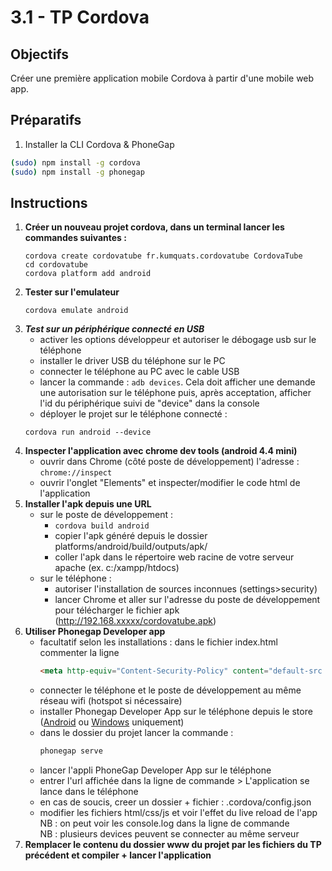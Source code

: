 # 3.1 - TP Cordova

## Objectifs
Créer une première application mobile Cordova à partir d'une mobile web app.

## Préparatifs
1. Installer la CLI Cordova & PhoneGap
```bash
(sudo) npm install -g cordova
(sudo) npm install -g phonegap
```

## Instructions
1. **Créer un nouveau projet cordova, dans un terminal lancer les commandes suivantes :**
	```
	cordova create cordovatube fr.kumquats.cordovatube CordovaTube
	cd cordovatube
	cordova platform add android
	```
2. **Tester sur l'emulateur**
	```
	cordova emulate android
	```
3. ***Test sur un périphérique connecté en USB***
	- activer les options développeur et autoriser le débogage usb sur le téléphone
	- installer le driver USB du téléphone sur le PC
	- connecter le téléphone au PC avec le cable USB
	- lancer la commande : ```adb devices```. Cela doit afficher une demande  une autorisation sur le téléphone puis, après acceptation, afficher l'id du périphérique suivi de "device" dans la console
	- déployer le projet sur le téléphone connecté :
	````
	cordova run android --device
	````
4. **Inspecter l'application avec chrome dev tools (android 4.4 mini)**
	- ouvrir dans Chrome (côté poste de développement) l'adresse : `chrome://inspect`
	- ouvrir l'onglet "Elements" et inspecter/modifier le code html de l'application
5. **Installer l'apk depuis une URL**
	- sur le poste de développement :
		+ ```cordova build android```
		+ copier l'apk généré depuis le dossier platforms/android/build/outputs/apk/
		+ coller l'apk dans le répertoire web racine de votre serveur apache (ex. c:/xampp/htdocs)
	- sur le téléphone :
		+ autoriser l'installation de sources inconnues (settings>security)
		+ lancer Chrome et aller sur l'adresse du poste de développement pour télécharger le fichier apk (http://192.168.xxxxx/cordovatube.apk)
6. **Utiliser Phonegap Developer app**
	- facultatif selon les installations : dans le fichier index.html commenter la ligne
		```html
		<meta http-equiv="Content-Security-Policy" content="default-src 'self' data: gap: https://ssl.gstatic.com 'unsafe-eval'; style-src 'self' 'unsafe-inline'; media-src *">
		```
	- connecter le téléphone et le poste de développement au même réseau wifi (hotspot si nécessaire)
	- installer Phonegap Developer App sur le téléphone depuis le store  ([Android](https://play.google.com/store/apps/details?id=com.adobe.phonegap.app) ou [Windows](http://www.windowsphone.com/en-us/store/app/phonegap-developer/5c6a2d1e-4fad-4bf8-aaf7-71380cc84fe3) uniquement)
	- dans le dossier du projet lancer la commande :
		```bash
		phonegap serve
		```
	- lancer l'appli PhoneGap Developer App sur le téléphone
	- entrer l'url affichée dans la ligne de commande > L'application se lance dans le téléphone
	- en cas de soucis, creer un dossier + fichier : .cordova/config.json
	- modifier les fichiers html/css/js et voir l'effet du live reload de l'app
	<br>NB : on peut voir les console.log dans la ligne de commande
	<br>NB : plusieurs devices peuvent se connecter au même serveur
7. **Remplacer le contenu du dossier www du projet par les fichiers du TP précédent et compiler + lancer l'application**

